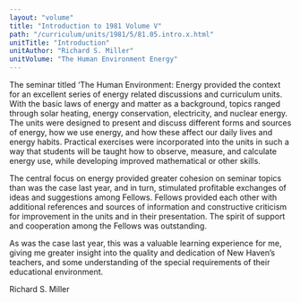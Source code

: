 ```yaml
---
layout: "volume"
title: "Introduction to 1981 Volume V"
path: "/curriculum/units/1981/5/81.05.intro.x.html"
unitTitle: "Introduction"
unitAuthor: "Richard S. Miller"
unitVolume: "The Human Environment Energy"
---
```

<body>
<p>
The seminar titled ‘The Human Environment: Energy provided the context for an excellent series of energy related discussions and curriculum units. With the basic laws of energy and matter as a background, topics ranged through solar heating, energy conservation, electricity, and nuclear energy. The units were designed to present and discuss different forms and sources of energy, how we use energy, and how these affect our daily lives and energy habits. Practical exercises were incorporated into the units in such a way that students will be taught how to observe, measure, and calculate energy use, while developing improved mathematical or other skills.
</p>
<p>
The central focus on energy provided greater cohesion on seminar topics than was the case last year, and in turn, stimulated profitable exchanges of ideas and suggestions among Fellows. Fellows provided each other with additional references and sources of information and constructive criticism for improvement in the units and in their presentation. The spirit of support and cooperation among the Fellows was outstanding.
</p>
<p>
As was the case last year, this was a valuable learning experience for me, giving me greater insight into the quality and dedication of New Haven’s teachers, and some understanding of the special requirements of their educational environment.
</p>
<p>
Richard S. Miller
</p>
</body>